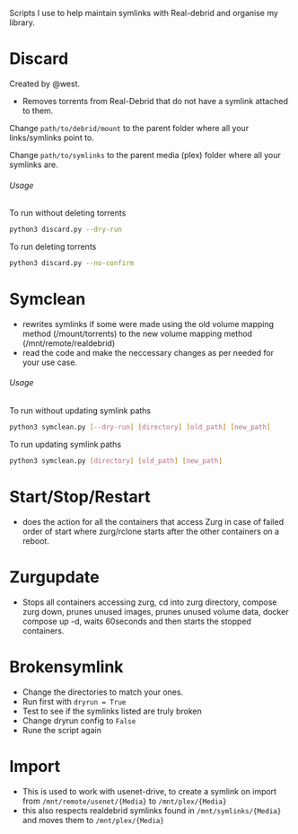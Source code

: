 Scripts I use to help maintain symlinks with Real-debrid and organise my library.

# Discard
Created by @west.
- Removes torrents from Real-Debrid that do not have a symlink attached to them.

Change `path/to/debrid/mount` to the parent folder where all your links/symlinks point to.

Change `path/to/symlinks` to the parent media (plex) folder where all your symlinks are.

###### Usage
To run without deleting torrents
```bash
python3 discard.py --dry-run
```

To run deleting torrents
```bash
python3 discard.py --no-confirm
```

# Symclean
- rewrites symlinks if some were made using the old volume mapping method (/mount/torrents) to the new volume mapping method (/mnt/remote/realdebrid)
- read the code and make the neccessary changes as per needed for your use case.

###### Usage
To run without updating symlink paths
```bash
python3 symclean.py [--dry-run] [directory] [old_path] [new_path]
```

To run updating symlink paths
```bash
python3 symclean.py [directory] [old_path] [new_path]
```

# Start/Stop/Restart
- does the action for all the containers that access Zurg in case of failed order of start where zurg/rclone starts after the other containers on a reboot.

# Zurgupdate
- Stops all containers accessing zurg, cd into zurg directory, compose zurg down, prunes unused images, prunes unused volume data, docker compose up -d, waits 60seconds and then starts the stopped containers.

# Brokensymlink
- Change the directories to match your ones.
- Run first with `dryrun = True`
- Test to see if the symlinks listed are truly broken
- Change dryrun config to `False`
- Rune the script again

# Import
- This is used to work with usenet-drive, to create a symlink on import from `/mnt/remote/usenet/{Media}` to `/mnt/plex/{Media}`
- this also respects realdebrid symlinks found in `/mnt/symlinks/{Media}` and moves them to `/mnt/plex/{Media}`
